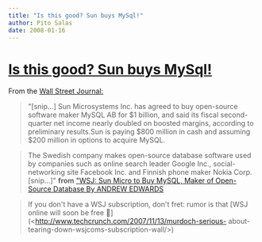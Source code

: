 ```yaml
---
title: "Is this good? Sun buys MySql!"
author: Pito Salas
date: 2008-01-16
---
```

# [Is this good? Sun buys MySql!](None)




From the [Wall Street
Journal:](<http://online.wsj.com/article/SB120049014746494511.html?mod=hps_us_whats_news>)

> "[snip…] Sun Microsystems Inc. has agreed to buy open-source software maker
> MySQL AB for $1 billion, and said its fiscal second-quarter net income
> nearly doubled on boosted margins, according to preliminary results.Sun is
> paying $800 million in cash and assuming $200 million in options to acquire
> MySQL.

> The Swedish company makes open-source database software used by companies
> such as online search leader Google Inc., social-networking site Facebook
> Inc. and Finnish phone maker Nokia Corp.[snip…]" **from** ["WSJ: Sun Micro
> to Buy MySQL, Maker of Open-Source Database By ANDREW
> EDWARDS](<http://online.wsj.com/article/SB120049014746494511.html?mod=hps_us_whats_news>)

>
> [](<http://online.wsj.com/article/SB120049014746494511.html?mod=hps_us_whats_news>)If
> you don't have a WSJ subscription, don't fret: rumor is that [WSJ online
> will soon be free 🙂](<http://www.techcrunch.com/2007/11/13/murdoch-serious-
> about-tearing-down-wsjcoms-subscription-wall/>)


